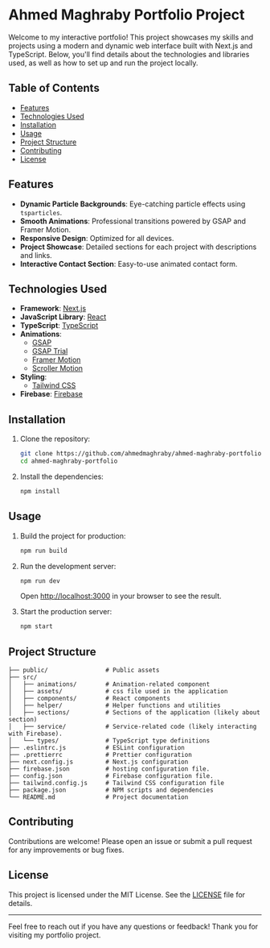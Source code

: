# Ahmed Maghraby Portfolio Project

Welcome to my interactive portfolio! This project showcases my skills and projects using a modern and dynamic web interface built with Next.js and TypeScript. Below, you'll find details about the technologies and libraries used, as well as how to set up and run the project locally.

## Table of Contents

- [Features](#features)
- [Technologies Used](#technologies-used)
- [Installation](#installation)
- [Usage](#usage)
- [Project Structure](#project-structure)
- [Contributing](#contributing)
- [License](#license)

## Features

- **Dynamic Particle Backgrounds**: Eye-catching particle effects using `tsparticles`.
- **Smooth Animations**: Professional transitions powered by GSAP and Framer Motion.
- **Responsive Design**: Optimized for all devices.
- **Project Showcase**: Detailed sections for each project with descriptions and links.
- **Interactive Contact Section**: Easy-to-use animated contact form.

## Technologies Used

- **Framework**: [Next.js](https://nextjs.org/) 
- **JavaScript Library**: [React](https://reactjs.org/) 
- **TypeScript**: [TypeScript](https://www.typescriptlang.org/) 
- **Animations**:
  - [GSAP](https://greensock.com/gsap/)
  - [GSAP Trial](https://greensock.com/trial/)
  - [Framer Motion](https://www.framer.com/motion/)
  - [Scroller Motion](https://www.npmjs.com/package/scroller-motion) 
- **Styling**:
  - [Tailwind CSS](https://tailwindcss.com/)
- **Firebase**: [Firebase](https://firebase.google.com/)

## Installation

1. Clone the repository:
    ```bash
    git clone https://github.com/ahmedmaghraby/ahmed-maghraby-portfolio.git
    cd ahmed-maghraby-portfolio
    ```

2. Install the dependencies:
    ```bash
    npm install
    ```

## Usage

1. Build the project for production:
    ```bash
    npm run build
    ```

2. Run the development server:
    ```bash
    npm run dev
    ```
    Open [http://localhost:3000](http://localhost:3000) in your browser to see the result.

3. Start the production server:
    ```bash
    npm start
    ```

## Project Structure

    ├── public/                # Public assets
    ├── src/
    │   ├── animations/        # Animation-related component
    │   ├── assets/            # css file used in the application
    │   ├── components/        # React components
    │   ├── helper/            # Helper functions and utilities
    │   ├── sections/          # Sections of the application (likely about section)
    │   ├── service/           # Service-related code (likely interacting with Firebase).
    │   └── types/             # TypeScript type definitions
    ├── .eslintrc.js           # ESLint configuration
    ├── .prettierrc            # Prettier configuration
    ├── next.config.js         # Next.js configuration
    ├── firebase.json          # hosting configuration file.
    ├── config.json            # Firebase configuration file.
    ├── tailwind.config.js     # Tailwind CSS configuration file
    ├── package.json           # NPM scripts and dependencies
    └── README.md              # Project documentation

## Contributing

Contributions are welcome! Please open an issue or submit a pull request for any improvements or bug fixes.

## License

This project is licensed under the MIT License. See the [LICENSE](LICENSE) file for details.

---

Feel free to reach out if you have any questions or feedback! Thank you for visiting my portfolio project.
